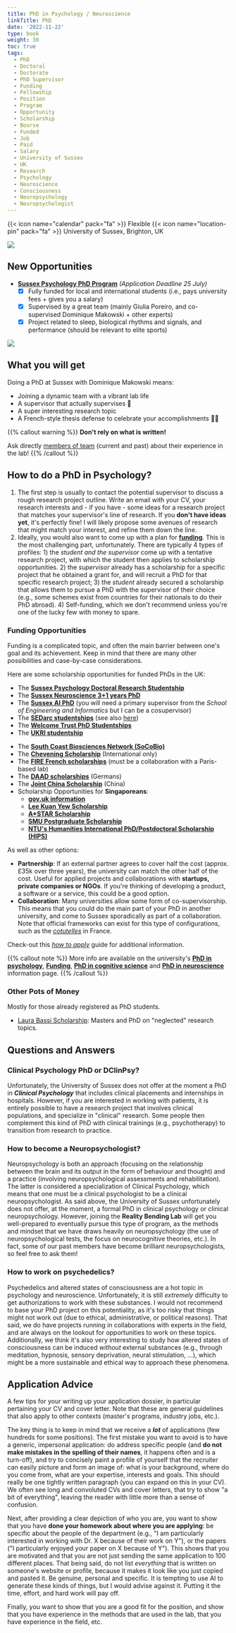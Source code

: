 ```yaml
---
title: PhD in Psychology / Neuroscience
linkTitle: PhD
date: '2022-11-22'
type: book
weight: 30
toc: true
tags:
  - PhD
  - Doctoral
  - Doctorate
  - PhD Supervisor
  - Funding
  - Fellowship
  - Position
  - Program
  - Opportunity
  - Scholarship
  - Bourse
  - Funded
  - Job
  - Paid
  - Salary
  - University of Sussex
  - UK
  - Research
  - Psychology
  - Neuroscience
  - Consciousness
  - Neuropsychology
  - Neuropsychologist
---
```


{{< icon name="calendar" pack="fa" >}} Flexible
{{< icon name="location-pin" pack="fa" >}} University of Sussex, Brighton, UK

![](doctorate.jpg)



## New Opportunities


- [**Sussex Psychology PhD Program**](https://www.sussex.ac.uk/study/fees-funding/phd-funding/view/1856-Psychology-Doctoral-Research-Studentship-Sleep-and-Circadian-Rhythms-in-Elite-Sport-Co-funded-by-Brighton-Hove-Albion-FC) *(Application Deadline 25 July)*
  - [x] Fully funded for local and international students (i.e., pays university fees + gives you a salary)
  - [x] Supervised by a great team (mainly Giulia Poreiro, and co-supervised Dominique Makowski + other experts)
  - [x] Project related to sleep, biological rhythms and signals, and performance (should be relevant to elite sports)

![](https://media.licdn.com/dms/image/v2/D4E22AQE87QMg9zXFlw/feedshare-shrink_1280/B4EZeomw49HYAk-/0/1750880424520?e=1754524800&v=beta&t=4cHB_CcBSi5EHaA1YREwROCpBG3lMfM2mev49jiAvWY)

<!-- - **13th January**: [Sussex Neuroscience 3+1 PhD Program](https://www.sussex.ac.uk/research/centres/sussex-neuroscience/phd/4yearphd)
  - [x] Fully funded for local and international students (i.e., pays university fees + gives you a salary)
  - [x] You don't need to chose a supervisor before applying. The first year is made of 3 different rotations in different labs.
  - [x] Selection is based mostly on the candidate's CV. -->

<!-- - **13th December**: [Sussex Psychology PhD Program](https://www.sussex.ac.uk/study/fees-funding/phd-funding/view/1754-Psychology-Doctoral-Research-Studentship-UK-and-International)
  - [x] Fully funded for local and international students (i.e., pays university fees + gives you a salary)
  - [x] Selection is based on the candidate's CV as well as on the project proposal
  - [x] Get in touch with potential supervisors before applying!  -->


## What you will get

Doing a PhD at Sussex with Dominique Makowski means:

- Joining a dynamic team with a vibrant lab life
- A supervisor that actually supervises 🤯
- A super interesting research topic
- A French-style thesis defense to celebrate your accomplishments 🧀🍷

{{% callout warning %}}
**Don't rely on what is written!**

Ask directly [members of team](/people/) (current and past) about their experience in the lab!
{{% /callout %}}


## How to do a PhD in Psychology?

1. The first step is usually to contact the potential supervisor to discuss a rough research project outline. Write an email with your CV, your research interests and - if you have - some ideas for a research project that matches your supervisor's line of research. If you **don't have ideas yet**, it's perfectly fine! I will likely propose some avenues of research that might match your interest, and refine them down the line.
2. Ideally, you would also want to come up with a plan for [**funding**](https://www.sussex.ac.uk/study/phd/degrees/psychology-phd#funding-fees). This is the most challenging part, unfortunately. There are typically 4 types of profiles: 1) the *student and the supervisor* come up with a tentative research project, with which the student then applies to scholarship opportunities. 2) the *supervisor* already has a scholarship for a specific project that he obtained a grant for, and will recruit a PhD for that specific research project; 3) the *student* already secured a scholarship that allows them to pursue a PhD with the supervisor of their choice (e.g., some schemes exist from countries for their nationals to do their PhD abroad). 4) Self-funding, which we don't recommend unless you're one of the lucky few with money to spare.

### Funding Opportunities

Funding is a complicated topic, and often the main barrier between one's goal and its achievement. Keep in mind that there are many other possibilities and case-by-case considerations.

Here are some scholarship opportunities for funded PhDs in the UK:

- The [**Sussex Psychology Doctoral Research Studentship**](https://archive.sussex.ac.uk/study/scholarships/1525-Psychology-Doctoral-Research-Studentship-UK-and-International)
- The [**Sussex Neuroscience 3+1 years PhD**](https://www.sussex.ac.uk/research/centres/sussex-neuroscience/phd/4yearphd)
- The [**Sussex AI PhD**](https://www.sussex.ac.uk/study/fees-funding/phd-funding/view/1807-Sussex-AI-PhD-studentships) (you will need a primary supervisor from the *School of Engineering and Informatics* but I can be a cosupervisor)
- The [**SEDarc studentships**](https://www.sussex.ac.uk/study/fees-funding/phd-funding/view/1639-SEDarc-(ESRC)-PhD-scholarships-for-research-in-the-Social-Sciences) (see also [here](https://sedarc.ac.uk/thematic-pathways/))
- The [**Welcome Trust PhD Studentships**](https://wellcome.org/grant-funding/schemes/four-year-phd-programmes-studentships-basic-scientists)
- The [**UKRI studentship**](https://www.ukri.org/what-we-do/developing-people-and-skills/find-studentships-and-doctoral-training/get-a-studentship-to-fund-your-doctorate/)
<!-- - The [**South East Network of Social Scientists (SeNSS)**](https://senss-dtp.ac.uk/apply) -->
- The [**South Coast Biosciences Network (SoCoBio)**](https://southcoastdtp.ac.uk/funding/)
- The [**Chevening Scholarship**](https://www.chevening.org/scholarships/) (International only)
- The [**FIRE French scholarships**](https://phd.learningplanetinstitute.org/en/join-us) (must be a collaboration with a Paris-based lab)
- The [**DAAD scholarships**](https://www.daad.de/en/study-research-teach-abroad/) (Germans)
- The [**Joint China Scholarship**](https://www.sussex.ac.uk/study/fees-funding/phd-funding/view/1625-China-Scholarship-Council-CSC-University-of-Sussex-Joint-Scholarships-2024) (China)
- Scholarship Opportunities for **Singaporeans**:
  - [**gov.uk information**](https://www.gov.uk/government/news/compilation-of-scholarships-and-fellowships-for-singaporeans)
  - [**Lee Kuan Yew Scholarship**](https://www.psc.gov.sg/scholarships/postgraduate-scholarships/lee-kuan-yew-scholarship)
  - [**A*STAR Scholarship**](https://www.a-star.edu.sg/Scholarships/for-graduate-studies/national-science-scholarship-phd)
  - [**SMU Postgraduate Scholarship**](https://www.smu.edu.sg/MOE-start/overseas-pg-scholarship)
  - [**NTU's Humanities International PhD/Postdoctoral Scholarship (HIPS)**](https://www.ntu.edu.sg/hass/admissions/graduate-programmes/hips2024)


As well as other options:

- **Partnership**: If an external partner agrees to cover half the cost (approx. £35k over three years), the university can match the other half of the cost. Useful for applied projects and collaborations with **startups, private companies or NGOs**. If you're thinking of developing a product, a software or a service, this could be a good option.
- **Collaboration**: Many universities allow some form of co-supervisorship. This means that you could do the main part of your PhD in another university, and come to Sussex sporadically as part of a collaboration. Note that official frameworks can exist for this type of configurations, such as the [*cotutelles*](https://u-paris.fr/cotutelle-internationale-de-these/) in France.

Check-out this [*how to apply*](https://www.sussex.ac.uk/study/phd/apply) guide for additional information.

{{% callout note %}}
More info are available on the university's [**PhD in psychology**](https://www.sussex.ac.uk/schools/psychology/study/phd), [**Funding**](https://www.sussex.ac.uk/study/phd/degrees/psychology-phd#funding-fees), [**PhD in cognitive science**](https://www.sussex.ac.uk/study/phd/degrees/cognitive-science-phd) and [**PhD in neuroscience**](https://www.sussex.ac.uk/research/centres/sussex-neuroscience/phd) information page.
{{% /callout %}}

### Other Pots of Money

Mostly for those already registered as PhD students.

- [Laura Bassi Scholarship](https://editing.press/bassi): Masters and PhD on "neglected" research topics.


## Questions and Answers

### Clinical Psychology PhD or DClinPsy?

Unfortunately, the University of Sussex does not offer at the moment a PhD in ***Clinical Psychology*** that includes clinical placements and internships in hospitals. However, if you are interested in working with patients, it is entirely possible to have a research project that involves clinical populations, and specialize in "clinical" research. Some people then complement this kind of PhD with clinical trainings (e.g., psychotherapy) to transition from research to practice.

### How to become a Neuropsychologist?

Neuropsychology is both an approach (focusing on the relationship between the brain and its output in the form of behaviour and thought) and a practice (involving neuropsychological assessments and rehabilitation). The latter is considered a specialization of Clinical Psychology, which means that one must be a clinical psychologist to be a clinical neuropsychologist. As said above, the University of Sussex unfortunately does not offer, at the moment, a formal PhD in clinical psychology or clinical neuropsychology. However, joining the **Reality Bending Lab** will get you well-prepared to eventually pursue this type of program, as the methods and mindset that we have draws heavily on neuropsychology (the use of neuropsychological tests, the focus on neurocognitive theories, etc.). In fact, some of our past members have become brilliant neuropsychologists, so feel free to ask them!

### How to work on psychedelics?

Psychedelics and altered states of consciousness are a hot topic in psychology and neuroscience. Unfortunately, it is still *extremely* difficulty to get authorizations to work with these substances. I would not recommend to base your PhD project on this potentiality, as it's too risky that things might not work out (due to ethical, administrative, or political reasons). That said, we do have projects running in collaborations with experts in the field, and are always on the lookout for opportunities to work on these topics. Additionally, we think it's also very interesting to study how altered states of consciousness can be induced *without* external substances (e.g., through meditation, hypnosis, sensory deprivation, neural stimulation, ...), which might be a more sustainable and ethical way to approach these phenomena.

## Application Advice

A few tips for your writing up your application dossier, in particular pertaining your CV and cover letter.
Note that these are general guidelines that also apply to other contexts (master's programs, industry jobs, etc.).

The key thing is to keep in mind that we receive a ***lot*** of applications (few hundreds for some positions). The first mistake you want to avoid is to have a generic, impersonal application: do address specific people (and **do not make mistakes in the spelling of their names**, it happens often and is a turn-off), and try to concisely paint a profile of yourself that the recruiter can easily picture and form an image of: what is your background, where do you come from, what are your expertise, interests and goals. This should really be one tightly written paragraph (you can expand on this in your CV). We often see long and convoluted CVs and cover letters, that try to show "a bit of everything", leaving the reader with little more than a sense of confusion.

Next, after providing a clear depiction of who you are, you want to show that you have **done your homework about where you are applying**: be specific about the people of the department (e.g., "I am particularly interested in working with Dr. X because of their work on Y"), or the papers ("I particularly enjoyed your paper on X because of Y"). This shows that you are motivated and that you are not just sending the same application to 100 different places. That being said, do not list *everything* that is written on someone's website or profile, because it makes it look like you just copied and pasted it. Be genuine, personal and specific. It is tempting to use AI to generate these kinds of things, but I would advise against it. Putting it the time, effort, and hard work will pay off.

Finally, you want to show that you are a good fit for the position, and show that you have experience in the methods that are used in the lab, that you have experience in the field, etc.